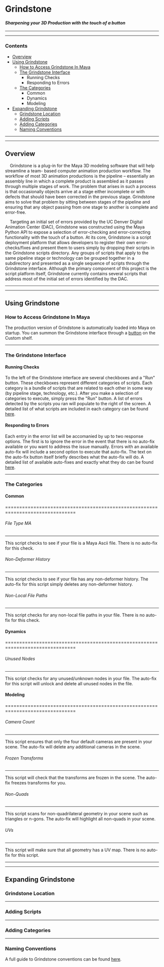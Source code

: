 # Grindstone
#### *Sharpening your 3D Production with the touch of a button*

******************************************************************************
******************************************************************************


### Contents
- [Overview](https://github.com/sadams115/Grindstone/blob/master/README.md#overview)
- [Using Grindstone](https://github.com/sadams115/Grindstone/blob/master/README.md#using-grindstone)
  - [How to Access Grindstone In Maya](https://github.com/sadams115/Grindstone/blob/master/README.md#how-to-access-grindstone-in-maya)
  - [The Grindstone Interface](https://github.com/sadams115/Grindstone/blob/master/README.md#the-grindstone-interface)
    - Running Checks
    - Responding to Errors
  - [The Categories](https://github.com/sadams115/Grindstone/blob/master/README.md#the-categories)
    - Common
    - Dynamics
    - Modeling
- [Expanding Grindstone](https://github.com/sadams115/Grindstone/blob/master/README.md#expanding-grindstone)
  - [Grindstone Location](https://github.com/sadams115/Grindstone/blob/master/README.md#grindstone-location)
  - [Adding Scripts](https://github.com/sadams115/Grindstone/blob/master/README.md#adding-scripts)
  - [Adding Categories](https://github.com/sadams115/Grindstone/blob/master/README.md#adding-categories)
  - [Naming Conventions](https://github.com/sadams115/Grindstone/blob/master/README.md#naming-conventions)
  
******************************************************************************
******************************************************************************

## Overview
&nbsp;&nbsp;&nbsp;&nbsp;Grindstone is a plug-in for the Maya 3D modeling software that will help streamline a team- based 
computer animation production workflow. The workflow of most 3D animation productions is the 
pipeline – essentially an assembly line in which a complete product is assembled as it passes 
through multiple stages of work. The problem that arises in such a process is that occasionally 
objects arrive at a stage either incomplete or with defects that should have been corrected in the 
previous stage. Grindstone aims to solve that problem by sitting between stages of the pipeline and 
ensuring that any object passing from one stage to another is complete and error-free.

&nbsp;&nbsp;&nbsp;&nbsp;Targeting an initial set of errors provided by the UC Denver Digital Animation Center (DAC), 
Grindstone was constructed using the Maya Python API to expose a selection of error-checking and 
error-correcting functionality with the touch of a button. At its core, Grindstone is a script 
deployment platform that allows developers to register their own error-checks/fixes and present 
them to users simply by dropping their scripts in the Grindstone scripts directory. Any groups of 
scripts that apply to the same pipeline stage or technology can be grouped together in a 
subdirectory and presented as a single sequence of scripts through the Grindstone interface.
Although the primary component of this project is the script platform itself, Grindstone currently
contains several scripts that address most of the initial set of errors identified by the DAC.

******************************************************************************
******************************************************************************

## Using Grindstone

### How to Access Grindstone In Maya
The production version of Grindstone is automatically loaded into Maya on startup. You can summon the Grindstone interface through a [button](plug-ins/gs_assets/GS_icon.png) on the Custom shelf.

******************************************************************************

### The Grindstone Interface

#### Running Checks
To the left of the Grindstone interface are several checkboxes and a "Run" button. These checkboxes represent different categories of scripts. Each category is a bundle of scripts that are related to each other in some way (by pipeline stage, technology, etc.). After you make a selection of categories to execute, simply press the "Run" button. A list of errors detected by the scripts you ran will populate to the right of the screen. A detailed list of what scripts are included in each category can be found [here](https://github.com/sadams115/Grindstone/blob/master/README.md#the-categories).

#### Responding to Errors
Each entry in the error list will be accomanied by up to two response options. The first is to ignore the error in the event that there is no auto-fix available or you want to address the issue manually. Errors with an available auto-fix will include a second option to execute that auto-fix. The text on the auto-fix button itself briefly describes what the auto-fix will do. A detailed list of available auto-fixes and exactly what they do can be found [here](https://github.com/sadams115/Grindstone/blob/master/README.md#the-categories).

******************************************************************************

### The Categories

#### **Common**
===============================================================================

###### File Type MA
--------------------------------------------------------------------------------
This script checks to see if your file is a Maya Ascii file. There is no auto-fix for this check.

###### Non-Deformer History
--------------------------------------------------------------------------------
This script checks to see if your file has any non-deformer history. The auto-fix for this script simply deletes any non-deformer history.

###### Non-Local File Paths
--------------------------------------------------------------------------------
This script checks for any non-local file paths in your file. There is no auto-fix for this check.

#### **Dynamics**
===============================================================================

###### Unused Nodes
--------------------------------------------------------------------------------
This script checks for any unused/unknown nodes in your file. The auto-fix for this script will unlock and delete all unused nodes in the file.

#### **Modeling**
===============================================================================

###### Camera Count
--------------------------------------------------------------------------------
This script ensures that only the four default cameras are present in your scene. The auto-fix will delete any additional cameras in the scene.

###### Frozen Transforms
--------------------------------------------------------------------------------
This script will check that the transforms are frozen in the scene. The auto-fix freezes transforms for you.

###### Non-Quads
--------------------------------------------------------------------------------
This script scans for non-quadrilateral geometry in your scene such as triangles or n-gons. The auto-fix will highlight all non-quads in your scene.

###### UVs
--------------------------------------------------------------------------------
This script will make sure that all geometry has a UV map. There is no auto-fix for this script.

******************************************************************************
******************************************************************************

## Expanding Grindstone

### Grindstone Location

******************************************************************************

### Adding Scripts

******************************************************************************

### Adding Categories

******************************************************************************

### Naming Conventions
A full guide to Grindstone conventions can be found [here](references/Grindstone_Naming_Conventions.txt).
